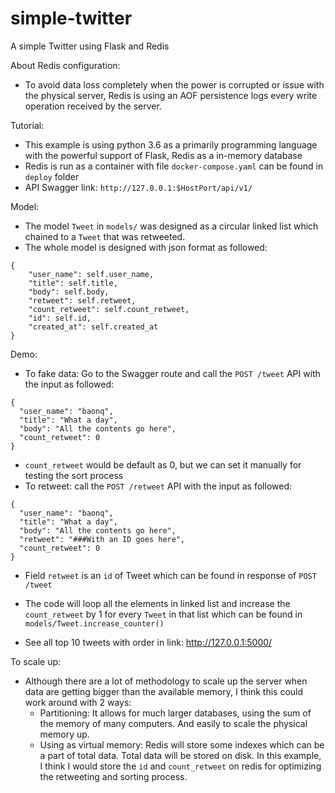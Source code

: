 # simple-twitter
A simple Twitter using Flask and Redis

About Redis configuration:
- To avoid data loss completely when the power is corrupted or issue with the physical server, Redis is using an AOF persistence logs every write operation received by the server.


Tutorial:
- This example is using python 3.6 as a primarily programming language with the powerful support of Flask, Redis as a in-memory database
- Redis is run as a container with file `docker-compose.yaml` can be found in `deploy` folder
- API Swagger link: `http://127.0.0.1:$HostPort/api/v1/`

Model:
- The model `Tweet` in `models/` was designed as a circular linked list which chained to a `Tweet` that was retweeted.
- The whole model is designed with json format as followed:
```
{
    "user_name": self.user_name,
    "title": self.title,
    "body": self.body,
    "retweet": self.retweet,
    "count_retweet": self.count_retweet,
    "id": self.id,
    "created_at": self.created_at
}
```

Demo:
- To fake data: Go to the Swagger route and call the `POST /tweet` API with the input as followed:
```angular2
{
  "user_name": "baonq",
  "title": "What a day",
  "body": "All the contents go here",
  "count_retweet": 0
}
```
- `count_retweet` would be default as 0, but we can set it manually for testing the sort process
- To retweet: call the `POST /retweet` API with the input as followed:
```angular2
{
  "user_name": "baonq",
  "title": "What a day",
  "body": "All the contents go here",
  "retweet": "###With an ID goes here",
  "count_retweet": 0
}
```
- Field `retweet` is an `id` of Tweet which can be found in response of `POST /tweet`
- The code will loop all the elements in linked list and increase the `count_retweet` by 1 for every `Tweet` in that list which can be found in `models/Tweet.increase_counter()`

- See all top 10 tweets with order in link: http://127.0.0.1:5000/


To scale up:
- Although there are a lot of methodology to scale up the server when data are getting bigger than the available memory, I think this could work around with 2 ways:
    - Partitioning: It allows for much larger databases, using the sum of the memory of many computers. And easily to scale the physical memory up.
    - Using as virtual memory: Redis will store some indexes which can be a part of total data. Total data will be stored on disk. In this example, I think I would store the `id` and `count_retweet` on redis for optimizing the retweeting and sorting process.